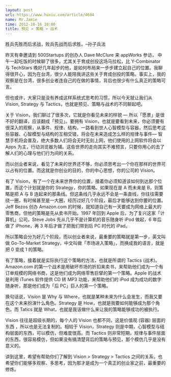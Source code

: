 ```yaml
---
layout: post
url: https://www.huxiu.com/article/4684
name: Mr.Jamie
time: 2012-10-16 10:00
title: 预见 > 策略 > 战术
---
```

胜兵先胜而后求战，败兵先战而后求胜。–孙子兵法

昨天有幸邀请到 500Startups 的创办人 Dave McClure 来 appWorks 参访， 中午一起吃饭的时候聊了很多，尤其关于育成创投这场马拉松，比 Y-Combinator 与 TechStars 晚好几年起步的他，是如何布局来一步步建立起自己的位置。我聊得很开心，因为在台湾，很少人能陪我讲这些关于育成创投的策略。事实上，我的观察是在台湾，很多创业者连自己的在做的事情，背后也很少有什么真正的策略可言。

但也或许，大家只是没有养成这样系统式思考的习惯，所以今天就让我们从 Vision, Strategy 与 Tactics，也就是预见、策略与战术的不同聊起吧。

关于 Vision，我们聊过了很多次，它就是你看见未来的样貌 — 所以「愿景」是很不好的翻译，应该翻成「预见」。要拥有 Vision，也就是要看到未来，你必须要有很深入的观察，从事件、规律、结构，一路看到世人心智模型与容器，然后思考这些容器、心智模型与结构的互相交错，将会在未来造成怎么样的规律与事件— 智慧手机将会普及，绝大多数人们将会无时无刻上网，他们使用的上网软件将会以 Apps 为主，行动浏览器为辅。这些世界的走向其实不难预言，只要你用心的去了解人们的心理与他们行为间的关系。

而以创业者来说，看见了未来的世界还不够，你必须思考出一个你在那样的世界可以占有的位置。而这就是你创业的目的，你的中心思想，你的公司的 Vision。

有了 Vision，有了一个在未来世界你的位置，接着你必须知道该如何到达那个位置，而这个计划就是你的 Strategy，你的策略。如果现在是 A 而未来是 B，则策略是把 A 与 B 连起来的那条线。但这条线几乎永远不会是一条直线，你往往需要绕一圈，有时候甚至是一大圈，经历过好几个阶段，最后才能够达到你要的位置。Jeff Bezos 创办 Amazon.com 的时候，就知道自己有一天要成为网络上最大的零售商，但他的策略是先从卖书开始。1997 年回到 Apple 后，为了复兴这家「计算机」公司，Steve Jobs 先从几乎不是计算机的音乐随身听 iPod 做起，6 年后做了 iPhone，再 3 年后才做了把我们带到后 PC 时代的 iPad。

所以策略会分为好几个阶段，而以创业者来说，最重要的策略就是第一步，英文叫做 Go-To-Market Strategy，中文叫做「市场进入策略」，而换成我的语言，就是把 0 变成 1 的策略。

有了策略，接着就是实际执行这个策略的方法，也就是所谓的 Tactics (战术)。Amazon.com 的第一个战术是用破坏市场的折扣来卖书，来帮助他们成为一个有订单规模的网络书商，这是他们成为网络零售巨擘的第一个策略。Apple 的战术是利用 iTunes 软件提供 CD 转 MP3 功能，来帮助他们的 iPod 成为成功的数字随身听，那是他们成为「后 PC」巨人的第一个策略。

换句话说，Vision 是 Why 与 Where，也就是某种未来为什么会发生，而我又要在这个未来扮演什么角色。Strategy 是 How，也就是我要如何能够成为那个角色。而 Tatics 就是 What，也就是我该做什么来让我的策略能够成功的被执行。

Vision 往往是超级长期的，每个人的 Vision 也都不同，这是价值观 (容器) 层面的东西 ，所以也是无法复制的。相较于 Vision，Strategy 则是中期，心智模型与结构层面的东西，可以模仿，但难度很高。而 Tactics 则非常短期，规律与事件层面的东西，很容易模仿，但如果没有搞清楚背后的策略与预见，那个模仿几乎是没有意义的。

讲到这里，希望有帮助你们了解到 Vision > Strategy > Tactics 之间的关系，也希望你们能够多观察、多思考，因为那才是成为一个真正的创业家之前，最重要的修炼。

